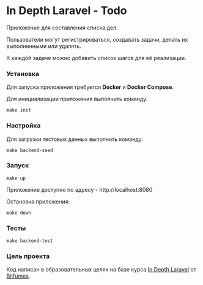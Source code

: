 # In Depth Laravel - Todo

Приложение для составления списка дел.

Пользователи могут регистрироваться, создавать задачи, делать их выполненными или удалять.

К каждой задаче можно добавить список шагов для её реализации.

### Установка

Для запуска приложения требуется **Docker** и **Docker Compose**.

Для инициализации приложения выполнить команду:
```
make init
```

### Настройка

Для загрузки тестовых данных выполнить команду:
```
make backend-seed
```


### Запуск

```
make up
```

Приложение доступно по адресу - http://localhost:8080

Остановка приложения:

```
make down
```

### Тесты

```
make backend-test
```

### Цель проекта

Код написан в образовательных целях на базе курса [In Depth Laravel](https://indepthlaravel.com) от [Bitfumes](https://bitfumes.com). 
